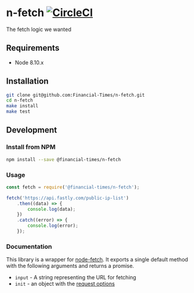 # n-fetch [![CircleCI](https://circleci.com/gh/Financial-Times/n-fetch.svg?style=svg&circle-token=33bcf2eb98fe2e875cc66de93d7e4a50369c952d)](https://github.com/Financial-Times/n-fetch)

The fetch logic we wanted


## Requirements

* Node 8.10.x


## Installation

```sh
git clone git@github.com:Financial-Times/n-fetch.git
cd n-fetch
make install
make test
```


## Development

### Install from NPM

```sh
npm install --save @financial-times/n-fetch
```

### Usage

```js
const fetch = require('@financial-times/n-fetch');

fetch('https://api.fastly.com/public-ip-list')
	.then((data) => {
		console.log(data);
	})
	.catch((error) => {
		console.log(error);
	});
```

### Documentation

This library is a wrapper for [node-fetch](https://www.npmjs.com/package/node-fetch).
It exports a single default method with the following arguments and returns a promise.
- `input` - A string representing the URL for fetching
- `init` - an object with the [request options](https://www.npmjs.com/package/node-fetch#options)
